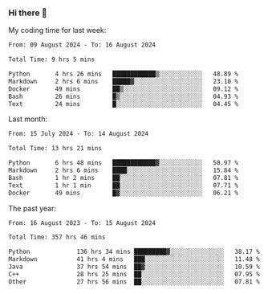 ### Hi there 👋

My coding time for last week:

<!--START_SECTION:week-->

```txt
From: 09 August 2024 - To: 16 August 2024

Total Time: 9 hrs 5 mins

Python       4 hrs 26 mins   ████████████▒░░░░░░░░░░░░   48.89 %
Markdown     2 hrs 6 mins    █████▓░░░░░░░░░░░░░░░░░░░   23.10 %
Docker       49 mins         ██▒░░░░░░░░░░░░░░░░░░░░░░   09.12 %
Bash         26 mins         █▒░░░░░░░░░░░░░░░░░░░░░░░   04.93 %
Text         24 mins         █░░░░░░░░░░░░░░░░░░░░░░░░   04.45 %
```

<!--END_SECTION:week-->

Last month:

<!--START_SECTION:month-->

```txt
From: 15 July 2024 - To: 14 August 2024

Total Time: 13 hrs 21 mins

Python       6 hrs 48 mins   ████████████▓░░░░░░░░░░░░   50.97 %
Markdown     2 hrs 6 mins    ████░░░░░░░░░░░░░░░░░░░░░   15.84 %
Bash         1 hr 2 mins     ██░░░░░░░░░░░░░░░░░░░░░░░   07.81 %
Text         1 hr 1 min      ██░░░░░░░░░░░░░░░░░░░░░░░   07.71 %
Docker       49 mins         █▓░░░░░░░░░░░░░░░░░░░░░░░   06.21 %
```

<!--END_SECTION:month-->

The past year:

<!--START_SECTION:year-->

```txt
From: 16 August 2023 - To: 15 August 2024

Total Time: 357 hrs 46 mins

Python             136 hrs 34 mins █████████▓░░░░░░░░░░░░░░░   38.17 %
Markdown           41 hrs 4 mins   ███░░░░░░░░░░░░░░░░░░░░░░   11.48 %
Java               37 hrs 54 mins  ██▓░░░░░░░░░░░░░░░░░░░░░░   10.59 %
C++                28 hrs 25 mins  ██░░░░░░░░░░░░░░░░░░░░░░░   07.95 %
Other              27 hrs 56 mins  ██░░░░░░░░░░░░░░░░░░░░░░░   07.81 %
```

<!--END_SECTION:year-->
